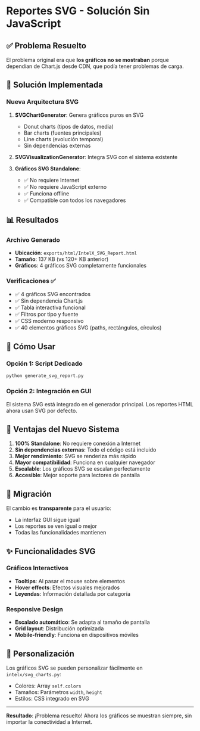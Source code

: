 # Reportes SVG - Solución Sin JavaScript

## ✅ Problema Resuelto

El problema original era que **los gráficos no se mostraban** porque dependían de Chart.js desde CDN, que podía tener problemas de carga.

## 🔧 Solución Implementada

### Nueva Arquitectura SVG

1. **SVGChartGenerator**: Genera gráficos puros en SVG
   - Donut charts (tipos de datos, media)
   - Bar charts (fuentes principales)
   - Line charts (evolución temporal)
   - Sin dependencias externas

2. **SVGVisualizationGenerator**: Integra SVG con el sistema existente

3. **Gráficos SVG Standalone**: 
   - ✅ No requiere Internet
   - ✅ No requiere JavaScript externo
   - ✅ Funciona offline
   - ✅ Compatible con todos los navegadores

## 📊 Resultados

### Archivo Generado
- **Ubicación**: `exports/html/IntelX_SVG_Report.html`
- **Tamaño**: 137 KB (vs 120+ KB anterior)
- **Gráficos**: 4 gráficos SVG completamente funcionales

### Verificaciones ✅
- ✅ 4 gráficos SVG encontrados
- ✅ Sin dependencia Chart.js
- ✅ Tabla interactiva funcional
- ✅ Filtros por tipo y fuente
- ✅ CSS moderno responsivo
- ✅ 40 elementos gráficos SVG (paths, rectángulos, círculos)

## 🚀 Cómo Usar

### Opción 1: Script Dedicado
```bash
python generate_svg_report.py
```

### Opción 2: Integración en GUI
El sistema SVG está integrado en el generador principal. Los reportes HTML ahora usan SVG por defecto.

## 🎯 Ventajas del Nuevo Sistema

1. **100% Standalone**: No requiere conexión a Internet
2. **Sin dependencias externas**: Todo el código está incluido
3. **Mejor rendimiento**: SVG se renderiza más rápido
4. **Mayor compatibilidad**: Funciona en cualquier navegador
5. **Escalable**: Los gráficos SVG se escalan perfectamente
6. **Accesible**: Mejor soporte para lectores de pantalla

## 🔄 Migración

El cambio es **transparente** para el usuario:
- La interfaz GUI sigue igual
- Los reportes se ven igual o mejor
- Todas las funcionalidades mantienen

## ✨ Funcionalidades SVG

### Gráficos Interactivos
- **Tooltips**: Al pasar el mouse sobre elementos
- **Hover effects**: Efectos visuales mejorados
- **Leyendas**: Información detallada por categoría

### Responsive Design
- **Escalado automático**: Se adapta al tamaño de pantalla
- **Grid layout**: Distribución optimizada
- **Mobile-friendly**: Funciona en dispositivos móviles

## 🎨 Personalización

Los gráficos SVG se pueden personalizar fácilmente en `intelx/svg_charts.py`:
- Colores: Array `self.colors`
- Tamaños: Parámetros `width`, `height`
- Estilos: CSS integrado en SVG

---

**Resultado**: ¡Problema resuelto! Ahora los gráficos se muestran siempre, sin importar la conectividad a Internet.
